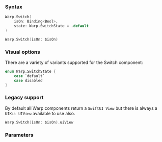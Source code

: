 ### Syntax

```swift
Warp.Switch(
    isOn: Binding<Bool>,
    state: Warp.SwitchState = .default
)
```
```swift
Warp.Switch(isOn: $isOn)
```

### Visual options
There are a variety of variants supported for the Switch component:

```swift
enum Warp.SwitchState {
    case `default`
    case disabled
}
```

### Legacy support

By default all Warp components return a `SwiftUI View` but there is always a `UIKit UIView` available to use also.

```swift example
Warp.Switch(isOn: $isOn).uiView
```

### Parameters

<api-table type=iOS component="Switch" />